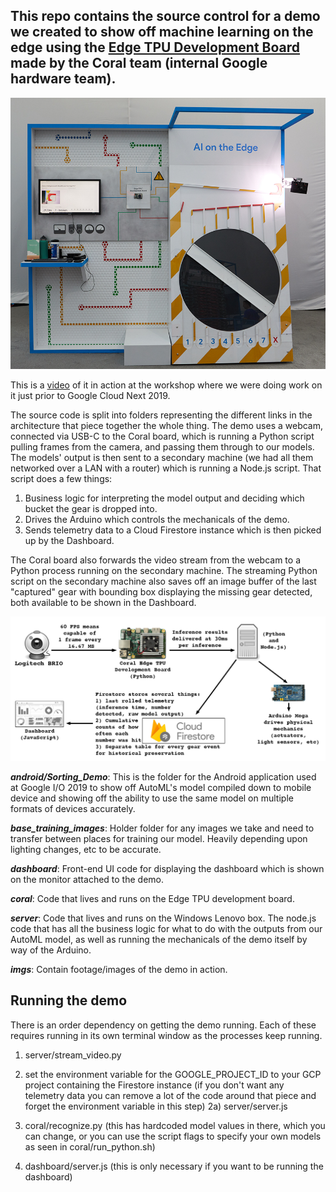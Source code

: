 ## This repo contains the source control for a demo we created to show off machine learning on the edge using the [Edge TPU Development Board](http://coral.withgoogle.com/products/dev-board) made by the Coral team (internal Google hardware team).

![Demo in all its glory](imgs/Sorting_Demo_GoogleIO.png)

This is a [video](https://www.youtube.com/watch?v=ryPz6atrU3M) of it in action at the workshop where we were doing work on it just prior to Google Cloud Next 2019.

The source code is split into folders representing the different links in the architecture that piece together the whole thing. The demo uses a webcam, connected via USB-C to the Coral board, which is running a Python script pulling frames from the camera, and passing them through to our models. The models' output is then sent to a secondary machine (we had all them networked over a LAN with a router) which is running a Node.js script. That script does a few things:

1) Business logic for interpreting the model output and deciding which bucket the gear is dropped into.
2) Drives the Arduino which controls the mechanicals of the demo.
3) Sends telemetry data to a Cloud Firestore instance which is then picked up by the Dashboard.

The Coral board also forwards the video stream from the webcam to a Python process running on the secondary machine. The streaming Python script on the secondary machine also saves off an image buffer of the last "captured" gear with bounding box displaying the missing gear detected, both available to be shown in the Dashboard.

![Architecture diagram](imgs/SortingDemoArchitecture.png)

**_android/Sorting_Demo_**: This is the folder for the Android application used at Google I/O 2019 to show off AutoML's model compiled down to mobile device and showing off the ability to use the same model on multiple formats of devices accurately.

**_base_training_images_**: Holder folder for any images we take and need to transfer between places for training our model. Heavily depending upon lighting changes, etc to be accurate.

**_dashboard_**: Front-end UI code for displaying the dashboard which is shown on the monitor attached to the demo.

**_coral_**: Code that lives and runs on the Edge TPU development board.

**_server_**: Code that lives and runs on the Windows Lenovo box. The node.js code that has all the business logic for what to do with the outputs from our AutoML model, as well as running the mechanicals of the demo itself by way of the Arduino.

**_imgs_**: Contain footage/images of the demo in action.

## Running the demo

There is an order dependency on getting the demo running. Each of these requires running in its own terminal window as the processes keep running.

1) server/stream_video.py

2) set the environment variable for the GOOGLE_PROJECT_ID to your GCP project containing the Firestore instance (if you don't want any telemetry data you can remove a lot of the code around that piece and forget the environment variable in this step)
2a) server/server.js

3) coral/recognize.py (this has hardcoded model values in there, which you can change, or you can use the script flags to specify your own models as seen in coral/run_python.sh)

4) dashboard/server.js (this is only necessary if you want to be running the dashboard)